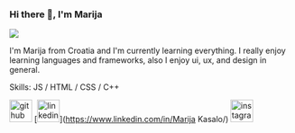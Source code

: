### Hi there 👋, I'm Marija 
![](https://i.pinimg.com/564x/44/64/dd/4464dd9ed561edfc0a661512aebfbaf2.jpg)

I'm Marija from Croatia and I'm currently learning everything.
I really enjoy learning languages and frameworks, also I enjoy ui, ux, and design in general.


Skills: JS / HTML / CSS / C++

[<img src='https://cdn.jsdelivr.net/npm/simple-icons@3.0.1/icons/github.svg' alt='github' height='40'>](https://github.com/mkasal)  [<img src='https://cdn.jsdelivr.net/npm/simple-icons@3.0.1/icons/linkedin.svg' alt='linkedin' height='40'>](https://www.linkedin.com/in/Marija Kasalo/)  [<img src='https://cdn.jsdelivr.net/npm/simple-icons@3.0.1/icons/instagram.svg' alt='instagram' height='40'>](https://www.instagram.com/kasalmar/)  

